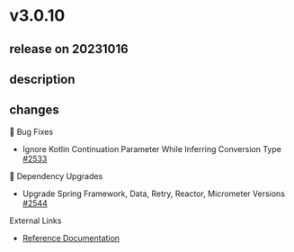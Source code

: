# v3.0.10

## release on 20231016

## description

## changes

🐞 Bug Fixes

* Ignore Kotlin Continuation Parameter While Inferring Conversion Type <a href="https://github.com/spring-projects/spring-amqp/issues/2533" data-hovercard-type="issue" data-hovercard-url="/spring-projects/spring-amqp/issues/2533/hovercard">#2533</a>

🔨 Dependency Upgrades

* Upgrade Spring Framework, Data, Retry, Reactor, Micrometer Versions <a href="https://github.com/spring-projects/spring-amqp/pull/2544" data-hovercard-type="pull_request" data-hovercard-url="/spring-projects/spring-amqp/pull/2544/hovercard">#2544</a>

External Links

* <a href="https://docs.spring.io/spring-amqp/docs/3.0.10/reference/html/" rel="nofollow">Reference Documentation</a>

